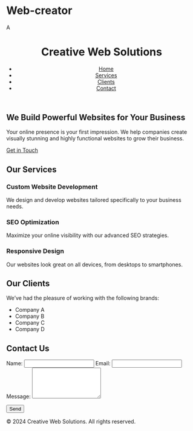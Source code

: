 # Web-creator
A
<!DOCTYPE html>
<html lang="en">
<head>
    <meta charset="UTF-8">
    <meta name="viewport" content="width=device-width, initial-scale=1.0">
    <meta http-equiv="X-UA-Compatible" content="ie=edge">
    <title>Marketing Agency</title>
    <link rel="stylesheet" href="styles.css">
</head>
<body>
    <header>
        <div class="container">
            <h1>Creative Web Solutions</h1>
            <nav>
                <ul>
                    <li><a href="#home">Home</a></li>
                    <li><a href="#services">Services</a></li>
                    <li><a href="#clients">Clients</a></li>
                    <li><a href="#contact">Contact</a></li>
                </ul>
            </nav>
        </div>
    </header>
    <section id="home">
        <div class="container">
            <h2>We Build Powerful Websites for Your Business</h2>
            <p>Your online presence is your first impression. We help companies create visually stunning and highly functional websites to grow their business.</p>
            <a href="#contact" class="btn">Get in Touch</a>
        </div>
    </section>
  <section id="services">
        <div class="container">
            <h2>Our Services</h2>
            <div class="service-box">
                <h3>Custom Website Development</h3>
                <p>We design and develop websites tailored specifically to your business needs.</p>
            </div>
            <div class="service-box">
                <h3>SEO Optimization</h3>
                <p>Maximize your online visibility with our advanced SEO strategies.</p>
            </div>
            <div class="service-box">
                <h3>Responsive Design</h3>
                <p>Our websites look great on all devices, from desktops to smartphones.</p>
            </div>
        </div>
    </section>
 <section id="clients>
        <div class="container">
            <h2>Our Clients</h2>
            <p>We’ve had the pleasure of working with the following brands:</p>
            <ul>
                <li>Company A</li>
                <li>Company B</li>
                <li>Company C</li>
                <li>Company D</li>
            </ul>
        </div>
    </section>
  <section id="contact">
        <div class="container">
            <h2>Contact Us</h2>
            <form action="#" method="post">
                <label for="name">Name:</label>
                <input type="text" id="name" name="name" required>
   <label for="email">Email:</label>
                <input type="email" id="email" name="email" required>
   <label for="message">Message:</label>
                <textarea id="message" name="message" rows="5" required></textarea>

   <button type="submit">Send</button>
            </form>
        </div>
    </section>

   <footer>
        <div class="container">
            <p>&copy; 2024 Creative Web Solutions. All rights reserved.</p>
        </div>
    </footer>
</body>
</html>
